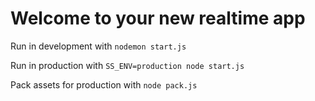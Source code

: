 # Welcome to your new realtime app

Run in development with `nodemon start.js`

Run in production with `SS_ENV=production node start.js`

Pack assets for production with `node pack.js`

